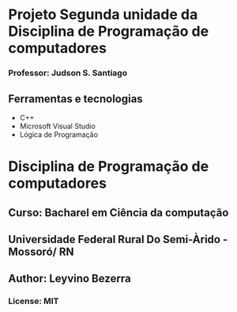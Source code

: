 # Projeto Segunda unidade da Disciplina de Programação de computadores  

### Professor: Judson S. Santiago

## Ferramentas e tecnologias
- C++
- Microsoft Visual Studio
- Lógica de Programação


# Disciplina de Programação de computadores
## Curso: Bacharel em Ciência da computação
## Universidade Federal Rural Do Semi-Àrido - Mossoró/ RN
## Author: Leyvino Bezerra
### License: MIT 
